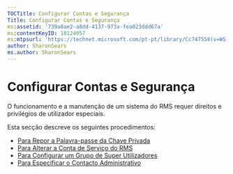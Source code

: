 ```yaml
---
TOCTitle: Configurar Contas e Segurança
Title: Configurar Contas e Segurança
ms:assetid: '739a8ae2-a8dd-4137-973a-fea023ddd67a'
ms:contentKeyID: 18124057
ms:mtpsurl: 'https://technet.microsoft.com/pt-pt/library/Cc747558(v=WS.10)'
author: SharonSears
ms.author: SharonSears
---
```


Configurar Contas e Segurança
=============================

O funcionamento e a manutenção de um sistema do RMS requer direitos e privilégios de utilizador especiais.

Esta secção descreve os seguintes procedimentos:

-   [Para Repor a Palavra-passe da Chave Privada](https://technet.microsoft.com/f71df255-fe19-4e07-810e-87309a5e8e88)
-   [Para Alterar a Conta de Serviço do RMS](https://technet.microsoft.com/a3e522b0-e23d-49f2-b00a-cff90ac2c36a)
-   [Para Configurar um Grupo de Super Utilizadores](https://technet.microsoft.com/f2ef847e-2824-471f-9079-5c343094aba8)
-   [Para Especificar o Contacto Administrativo](https://technet.microsoft.com/31777458-5530-4ae0-ac1f-131b3d98dd35)
